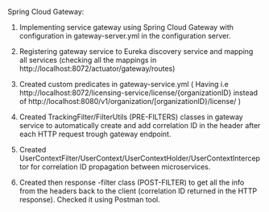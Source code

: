 Spring Cloud Gateway:

1) Implementing service gateway using Spring Cloud Gateway with configuration in gateway-server.yml in the configuration server.

2) Registering gateway service to Eureka discovery service and mapping all services (checking all the mappings in http://localhost:8072/actuator/gateway/routes)

3) Created custom predicates in gateway-service.yml ( Having i.e http://localhost:8072/licensing-service/license/{organizationID} instead of http://localhost:8080/v1/organization/[organizationID}/license/ )

4) Created TrackingFilter/FilterUtils (PRE-FILTERS) classes in gateway service to automatically create and add correlation ID in the header after each HTTP request trough gateway endpoint.

5) Created UserContextFilter/UserContext/UserContextHolder/UserContextInterceptor for correlation ID propagation between microservices.

6) Created then response -filter class (POST-FILTER) to get all the info from the headers back to the client (correlation ID returned in the HTTP response). Checked it using Postman tool.

